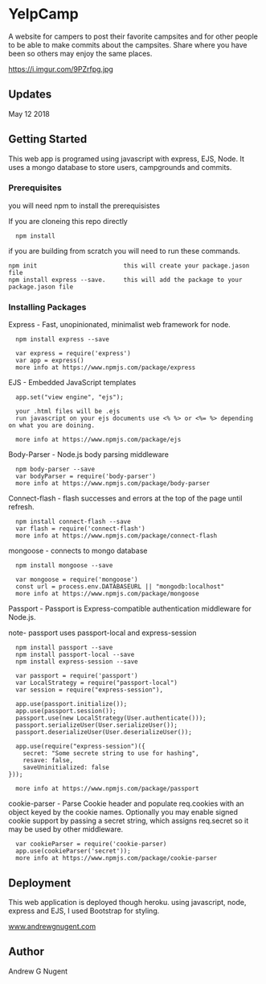 
# YelpCamp

A website for campers to post their favorite campsites and for other people to be able to make commits about the campsites. Share where you have been so others may enjoy the same places. 

https://i.imgur.com/9PZrfpg.jpg

## Updates

May 12 2018

## Getting Started

This web app is programed using javascript with express, EJS, Node. It uses a mongo database to store users, campgrounds and commits. 

### Prerequisites

you will need npm to install the prerequisistes

If you are cloneing this repo directly

```
  npm install
```

if you are building from scratch you will need to run these commands.

```
npm init                        this will create your package.jason file
npm install express --save.     this will add the package to your package.jason file
```

### Installing Packages

Express - Fast, unopinionated, minimalist web framework for node.
```
  npm install express --save

  var express = require('express')
  var app = express()
  more info at https://www.npmjs.com/package/express
```

EJS - Embedded JavaScript templates

```
  app.set("view engine", "ejs");
  
  your .html files will be .ejs
  run javascript on your ejs documents use <% %> or <%= %> depending on what you are doining. 
  
  more info at https://www.npmjs.com/package/ejs
```

Body-Parser - Node.js body parsing middleware

```
  npm body-parser --save
  var bodyParser = require('body-parser')
  more info at https://www.npmjs.com/package/body-parser
```

Connect-flash - flash successes and errors at the top of the page until refresh.

```
  npm install connect-flash --save
  var flash = require('connect-flash')
  more info at https://www.npmjs.com/package/connect-flash
```

mongoose - connects to mongo database

```
  npm install mongoose --save
  
  var mongoose = require('mongoose')
  const url = process.env.DATABASEURL || "mongodb:localhost"
  more info at https://www.npmjs.com/package/mongoose
```

Passport - Passport is Express-compatible authentication middleware for Node.js.

note- passport uses passport-local and express-session

```
  npm install passport --save
  npm install passport-local --save
  npm install express-session --save

  var passport = require('passport')
  var LocalStrategy = require("passport-local")
  var session = require("express-session"),
  
  app.use(passport.initialize());
  app.use(passport.session());
  passport.use(new LocalStrategy(User.authenticate()));
  passport.serializeUser(User.serializeUser());
  passport.deserializeUser(User.deserializeUser());
  
  app.use(require("express-session")({
    secret: "Some secrete string to use for hashing",
    resave: false,
    saveUninitialized: false
}));
  
  more info at https://www.npmjs.com/package/passport
```

cookie-parser - Parse Cookie header and populate req.cookies with an object keyed by the cookie names. Optionally you may enable signed cookie support by passing a secret string, which assigns req.secret so it may be used by other middleware.

```
  var cookieParser = require('cookie-parser)
  app.use(cookieParser('secret'));
  more info at https://www.npmjs.com/package/cookie-parser
```

## Deployment

This web application is deployed though heroku. using javascript, node, express and EJS, I used Bootstrap for styling. 

www.andrewgnugent.com

## Author 

Andrew G Nugent
